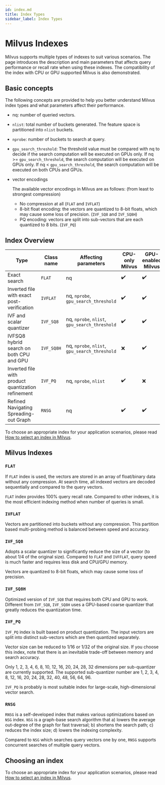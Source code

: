 ```yaml
---
id: index.md
title: Index Types
sidebar_label: Index Types
---
```


# Milvus Indexes

Milvus supports multiple types of indexes to suit various scenarios. The page introduces the description and main parameters that affects query performance or recall rate when using these indexes. The compatibility of the index with CPU or GPU supported Milvus is also demonstrated.

## Basic concepts

The following concepts are provided to help you better understand Milvus index types and what parameters affect their performance.

- nq: number of queried vectors.

- `nlist`: total number of buckets generated. The feature space is partitioned into `nlist` buckets. 

- `nprobe`: number of buckets to search at query.

- `gpu_search_threshold`: The threshold value must be compared with nq to decide if the search computation will be executed on GPUs only. If nq >= `gpu_search_threshold`, the search computation will be executed on GPUs only. If nq < `gpu_search_threshold`, the search computation will be executed on both CPUs and GPUs.

- vector encodings

  The available vector encodings in Milvus are as follows: (from least to strongest compression)

  - No compression at all (`FLAT` and `IVFLAT`)
  - 8-bit float encoding: the vectors are quantized to 8-bit floats, which may cause some loss of precision. (`IVF_SQ8` and `IVF_SQ8H`)
  - PQ encoding: vectors are split into sub-vectors that are each quantized to 8 bits. (`IVF_PQ`)

## Index Overview

<div class="table-wrapper" markdown="block">

| Type                                               | Class name | Affecting parameters                          | CPU-only Milvus  | GPU-enabled Milvus |
| -------------------------------------------------- | ---------- | --------------------------------------------- | ---------------- | ------------------ |
| Exact search                                       | `FLAT`     | nq                                            | ✔️               | ✔️                  |
| Inverted file with exact post-verification         | `IVFLAT`   | nq, `nprobe`, `gpu_search_threshold`          | ✔️               | ✔️                  |
| IVF and scalar quantizer                           | `IVF_SQ8`  | nq, `nprobe`, `nlist`, `gpu_search_threshold`  | ✔️               | ✔️                  |
| IVFSQ8 hybrid search on both CPU and GPU           | `IVF_SQ8H` | nq, `nprobe`, `nlist`, `gpu_search_threshold` | ❌               | ✔️                  |
| Inverted file with product quantization refinement | `IVF_PQ`   | nq, `nprobe`, `nlist`                         | ✔️               | ❌                  |
| Refined Navigating Spreading-out Graph             | `RNSG`     | nq                                            | ✔️               | ✔️                  |
</div>

To choose an appropriate index for your application scenarios, please read [How to select an index in Milvus](https://medium.com/@milvusio/how-to-choose-an-index-in-milvus-4f3d15259212).

## Milvus Indexes

### `FLAT`

If `FLAT` index is used, the vectors are stored in an array of float/binary data without any compression. At search time, all indexed vectors are decoded sequentially and compared to the query vectors.

`FLAT` index provides 100% query recall rate. Compared to other indexes, it is the most efficient indexing method when number of queries is small.

### `IVFLAT`

Vectors are partitioned into buckets without any compression. This partition based multi-probing method is balanced between speed and accuracy.

### `IVF_SQ8`

Adopts a scalar quantizer to significantly reduce the size of a vector (to about 1/4 of the original size). Compared to `FLAT` and `IVFFLAT`, query speed is much faster and requires less disk and CPU/GPU memory.

Vectors are quantized to 8-bit floats, which may cause some loss of precision.

### `IVF_SQ8H`

Optimized version of `IVF_SQ8` that requires both CPU and GPU to work. Different from `IVF_SQ8`,  `IVF_SQ8H` uses a GPU-based coarse quantizer that greatly reduces the quantization time.

### `IVF_PQ`

`IVF_PQ` index is built based on product quantization. The input vectors are split into distinct sub-vectors which are then quantized separately. 

Vector size can be reduced to 1/16 or 1/32 of the original size. If you choose this index, note that there is an inevitable trade-off between memory and search accuracy.

Only 1, 2, 3, 4, 6, 8, 10, 12, 16, 20, 24, 28, 32 dimensions per sub-quantizer are currently supported. The supported sub-quantizer number are 1, 2, 3, 4, 8, 12, 16, 20, 24, 28, 32, 40, 48, 56, 64, 96.

`IVF_PQ` is probably is most suitable index for large-scale, high-dimensional vector search.

### `RNSG`

`RNSG` is a self-developed index that makes various optimizations based on `NSG` index. `NSG`  is a graph-base search algorithm that a) lowers the average out-degree of the graph for fast traversal; b) shortens the search path; c) reduces the index size; d) lowers the indexing complexity.

Compared to `NSG` which searches query vectors one by one, `RNSG` supports concurrent searches of multiple query vectors.

## Choosing an index

To choose an appropriate index for your application scenarios, please read [How to select an index in Milvus](https://medium.com/@milvusio/how-to-choose-an-index-in-milvus-4f3d15259212).


